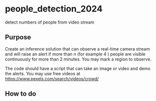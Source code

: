 # people_detection_2024
detect numbers of people from video stream

## Purpose
Create an inference solution that can observe a real-time camera stream and will raise an alert
if more than n (for example 4 ) people are visible continuously for more than 2 minutes. You may
mark a region to observe.

The code should have a script that can take an image or video and demo the alerts. You may
use free videos at https://www.pexels.com/search/videos/crowd/

## How to do 


